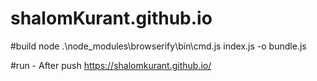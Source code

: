 # shalomKurant.github.io

#build
node .\node_modules\browserify\bin\cmd.js index.js -o bundle.js

 
#run - After push
https://shalomkurant.github.io/